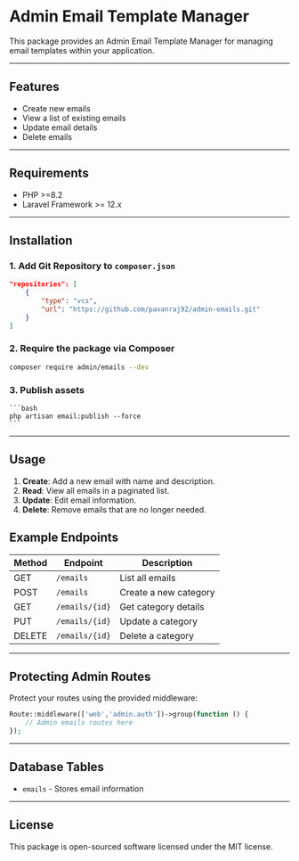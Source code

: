 # Admin Email Template Manager

This package provides an Admin Email Template Manager for managing email templates within your application.

---

## Features

- Create new emails
- View a list of existing emails
- Update email details
- Delete emails

---

## Requirements

- PHP >=8.2
- Laravel Framework >= 12.x

---

## Installation

### 1. Add Git Repository to `composer.json`

```json
"repositories": [
    {
        "type": "vcs",
        "url": "https://github.com/pavanraj92/admin-emails.git"
    }
]
```

### 2. Require the package via Composer
```bash
composer require admin/emails --dev
```

### 3. Publish assets
    ```bash
    php artisan email:publish --force
    ```
---

## Usage

1. **Create**: Add a new email with name and description.
2. **Read**: View all emails in a paginated list.
3. **Update**: Edit email information.
4. **Delete**: Remove emails that are no longer needed.

## Example Endpoints

| Method | Endpoint      | Description           |
|--------|---------------|-----------------------|
| GET    | `/emails`     | List all emails       |
| POST   | `/emails`     | Create a new category |
| GET    | `/emails/{id}`| Get category details  |
| PUT    | `/emails/{id}`| Update a category     |
| DELETE | `/emails/{id}`| Delete a category     |

---

## Protecting Admin Routes

Protect your routes using the provided middleware:

```php
Route::middleware(['web','admin.auth'])->group(function () {
    // Admin emails routes here
});
```
---
## Database Tables

- `emails` - Stores email information
---

## License

This package is open-sourced software licensed under the MIT license.
